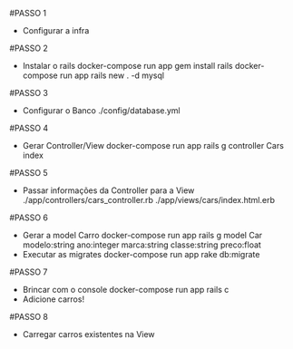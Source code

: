 #PASSO 1
  - Configurar a infra

#PASSO 2
  - Instalar o rails
    docker-compose run app gem install rails
    docker-compose run app rails new . -d mysql

#PASSO 3
  - Configurar o Banco
    ./config/database.yml

#PASSO 4
  - Gerar Controller/View
    docker-compose run app rails g controller Cars index

#PASSO 5
  - Passar informações da Controller para a View
    ./app/controllers/cars_controller.rb
    ./app/views/cars/index.html.erb

#PASSO 6
  - Gerar a model Carro
    docker-compose run app rails g model Car modelo:string ano:integer marca:string classe:string preco:float
  - Executar as migrates
    docker-compose run app rake db:migrate

#PASSO 7
  - Brincar com o console
    docker-compose run app rails c
  - Adicione carros!

#PASSO 8
  - Carregar carros existentes na View
